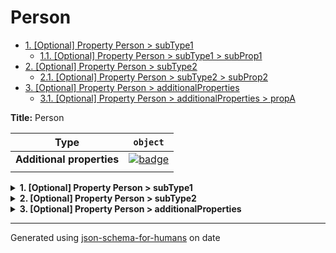 # Person

- [1. [Optional] Property Person > subType1](#subType1)
  - [1.1. [Optional] Property Person > subType1 > subProp1](#subType1_subProp1)
- [2. [Optional] Property Person > subType2](#subType2)
  - [2.1. [Optional] Property Person > subType2 > subProp2](#subType2_subProp2)
- [3. [Optional] Property Person > additionalProperties](#additionalProperties)
  - [3.1. [Optional] Property Person > additionalProperties > propA](#additionalProperties_propA)

**Title:** Person

| Type                      | `object`                                                                                                                                            |
| ------------------------- | --------------------------------------------------------------------------------------------------------------------------------------------------- |
| **Additional properties** | [![badge](https://img.shields.io/badge/Should-conform-blue)](#additionalProperties "Each additional property must conform to the following schema") |
|                           |                                                                                                                                                     |

<details>
<summary><strong> <a name="subType1"></a>1. [Optional] Property Person > subType1</strong>  

</summary>
<blockquote>

| Type                      | `object`                                                                                         |
| ------------------------- | ------------------------------------------------------------------------------------------------ |
| **Additional properties** | [![badge](https://img.shields.io/badge/Not+allowed-red)](# "Additional Properties not allowed.") |
|                           |                                                                                                  |

**Description:** A sub type with additionalProperties false.

<details>
<summary><strong> <a name="subType1_subProp1"></a>1.1. [Optional] Property Person > subType1 > subProp1</strong>  

</summary>
<blockquote>

| Type                      | `number`                                                                                                            |
| ------------------------- | ------------------------------------------------------------------------------------------------------------------- |
| **Additional properties** | [![badge](https://img.shields.io/badge/Any+type-allowed-green)](# "Additional Properties of any type are allowed.") |
|                           |                                                                                                                     |

</blockquote>
</details>

</blockquote>
</details>

<details>
<summary><strong> <a name="subType2"></a>2. [Optional] Property Person > subType2</strong>  

</summary>
<blockquote>

| Type                      | `object`                                                                                                            |
| ------------------------- | ------------------------------------------------------------------------------------------------------------------- |
| **Additional properties** | [![badge](https://img.shields.io/badge/Any+type-allowed-green)](# "Additional Properties of any type are allowed.") |
|                           |                                                                                                                     |

**Description:** A sub type with additionalProperties true.

<details>
<summary><strong> <a name="subType2_subProp2"></a>2.1. [Optional] Property Person > subType2 > subProp2</strong>  

</summary>
<blockquote>

| Type                      | `number`                                                                                                            |
| ------------------------- | ------------------------------------------------------------------------------------------------------------------- |
| **Additional properties** | [![badge](https://img.shields.io/badge/Any+type-allowed-green)](# "Additional Properties of any type are allowed.") |
|                           |                                                                                                                     |

</blockquote>
</details>

</blockquote>
</details>

<details>
<summary><strong> <a name="additionalProperties"></a>3. [Optional] Property Person > additionalProperties</strong>  

</summary>
<blockquote>

| Type                      | `object`                                                                                                            |
| ------------------------- | ------------------------------------------------------------------------------------------------------------------- |
| **Additional properties** | [![badge](https://img.shields.io/badge/Any+type-allowed-green)](# "Additional Properties of any type are allowed.") |
|                           |                                                                                                                     |

**Description:** additionalProperties schema.

<details>
<summary><strong> <a name="additionalProperties_propA"></a>3.1. [Optional] Property Person > additionalProperties > propA</strong>  

</summary>
<blockquote>

| Type                      | `number`                                                                                                            |
| ------------------------- | ------------------------------------------------------------------------------------------------------------------- |
| **Additional properties** | [![badge](https://img.shields.io/badge/Any+type-allowed-green)](# "Additional Properties of any type are allowed.") |
|                           |                                                                                                                     |

</blockquote>
</details>

</blockquote>
</details>

----------------------------------------------------------------------------------------------------------------------------
Generated using [json-schema-for-humans](https://github.com/coveooss/json-schema-for-humans) on date